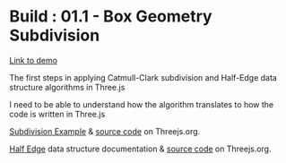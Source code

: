 # Build : 01.1 - Box Geometry Subdivision

[Link to demo](https://larryzodiac.github.io/Generative-Jewellery/build/01/01.1/index.html)

The first steps in applying Catmull-Clark subdivision and Half-Edge data structure algorithms in Three.js

I need to be able to understand how the algorithm translates to how the code is written in Three.js

[Subdivision Example](https://threejs.org/examples/?q=sub#webgl_modifier_subdivision) & [source code](https://github.com/mrdoob/three.js/blob/master/examples/webgl_modifier_subdivision.html) on Threejs.org.

[Half Edge](https://threejs.org/docs/#examples/quickhull/HalfEdge) data structure documentation & [source code](https://github.com/mrdoob/three.js/blob/master/examples/js/QuickHull.js) on Threejs.org.
